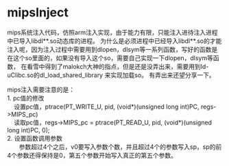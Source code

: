 # mipsInject
  mips系统注入代码，仿照arm注入实现，由于能力有限，只能注入进待注入进程中已导入libdl**.so动态库的进程。  为什么是必须进程中已经导入libdl**.so的才能注入呢，因为注入过程中需要用到dlopen，dlsym等一系列函数，写好的函数是在这个so里面的，如果没有导入这个so，需要自己实现一下dlopen，dlsym等函数， 在看雪中得到了malokch大神的指点，但是还是没弄出来，需要用到ld-uClibc.so的dl_load_shared_library  来实现加载so。 有弄出来还望分享一下。  
    
  mips注入需要注意的是：  
    1. pc值的修改  
        设置pc值，ptrace(PT_WRITE_U, pid, (void*)(unsigned long int)PC, regs->MIPS_pc)  
        读取pc值，regs->MIPS_pc = ptrace(PT_READ_U, pid, (void*)(unsigned long int)PC, 0);  
    2. 设置函数调用参数  
        参数超过4个之后，v0要写入参数个数，并且超过4个的参数写入sp，sp的前4个参数还得保持是0，第五个参数开始写入真正的第五个参数。  
